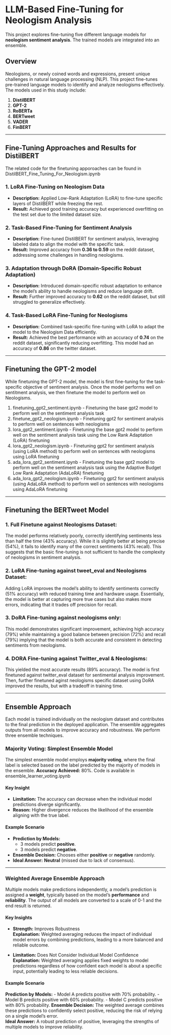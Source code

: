 # LLM-Based Fine-Tuning for Neologism Analysis

This project explores fine-tuning five different language models for **neologism sentiment analysis**. The trained models are integrated into an ensemble.

## Overview
Neologisms, or newly coined words and expressions, present unique challenges in natural language processing (NLP). This project fine-tunes pre-trained language models to identify and analyze neologisms effectively. The models used in this study include:

1. **DistilBERT**
2. **GPT-2**
3. **RoBERTa**
4. **BERTweet**
5. **VADER**
6. **FinBERT**
   
---
## Fine-Tuning Approaches and Results for DistilBERT
The related code for the finetuning apporoaches can be found in DistilBERT_Fine_Tuning_For_Neologism.ipynb

### 1. **LoRA Fine-Tuning on Neologism Data**
- **Description:** Applied Low-Rank Adaptation (LoRA) to fine-tune specific layers of DistilBERT while freezing the rest. 
- **Result:** Achieved good training accuracy but experienced overfitting on the test set due to the limited dataset size.

### 2. **Task-Based Fine-Tuning for Sentiment Analysis**
- **Description:** Fine-tuned DistilBERT for sentiment analysis, leveraging labeled data to align the model with the specific task.
- **Result:** Improved accuracy from **0.36 to 0.59** on the reddit dataset, addressing some challenges in handling neologisms.

### 3. **Adaptation through DoRA (Domain-Specific Robust Adaptation)**
- **Description:** Introduced domain-specific robust adaptation to enhance the model’s ability to handle neologisms and reduce language drift.
- **Result:** Further improved accuracy to **0.62** on the reddit dataset, but still struggled to generalize effectively.

### 4. **Task-Based LoRA Fine-Tuning for Neologisms**
- **Description:** Combined task-specific fine-tuning with LoRA to adapt the model to the Neologism Data efficiently.
- **Result:** Achieved the best performance with an accuracy of **0.74** on the reddit dataset, significantly reducing overfitting. This model had an accuracy of **0.86** on the twitter dataset.

---

## Finetuning the GPT-2 model
While finetuning the GPT-2 model, the model is first fine-tuning for the task-specific objective of sentiment analysis. Once the model performs well on sentitment analysis, we then
finetune the model to perform well on Neologisms. 

1. finetuning_gpt2_sentiment.ipynb - Finetuning the base gpt2 model to perform well on the sentiment analysis task
2. finetune_gpt2_neologism.ipynb - Finetuning gpt2 for sentiment analysis to perform well on sentences with neologisms
3. lora_gpt2_sentiment.ipynb - Finetuning the base gpt2 model to perform well on the sentiment analysis task using the Low Rank Adaptation (LoRA) finetuning
4. lora_gpt2_neologism.ipynb - Finetuning gpt2 for sentiment analysis (using LoRA method) to perform well on sentences with neologisms using LoRA finetuning
5. ada_lora_gpt2_sentiment.ipynb - Finetuning the base gpt2 model to perform well on the sentiment analysis task using the Adaptive Budget Low Rank Adaptation (AdaLoRA) finetuning
6. ada_lora_gpt2_neologism.ipynb - Finetuning gpt2 for sentiment analysis (using AdaLoRA method) to perform well on sentences with neologisms using AdaLoRA finetuning


---

## Finetuning the BERTweet Model

### 1. **Full Finetune against Neologisms Dataset:** 
The model performs relatively poorly, correctly identifying sentiments less than half the time (43% accuracy). While it is slightly better at being precise (54%), it fails to identify many of the correct sentiments (43% recall). This suggests that the basic fine-tuning is not sufficient to handle the complexity of neologisms in sentiment analysis.​

### 2. **LoRA Fine-tuning against tweet_eval and Neologisms Dataset:** 
Adding LoRA improves the model’s ability to identify sentiments correctly (51% accuracy) with reduced training time and hardware usage. Essentially, the model is better at capturing more true cases but also makes more errors, indicating that it trades off precision for recall.​

### 3. **DoRA Fine-tuning against neologisms only:** 
This model demonstrates significant improvement, achieving high accuracy (79%) while maintaining a good balance between precision (72%) and recall (79%) implying that the model is both accurate and consistent in detecting sentiments from neologisms.​

### 4. **DORA Fine-tuning against Twitter_eval & Neologisms:** 
This yielded the most accurate results (89% accuracy). The model is first finetuned against twitter_eval dataset for sentimental analysis improvement. Then, further finetuned aginst neologisms specific dataset using DoRA improved the results, but with a tradeoff in training time.​

---


## Ensemble Approach
Each model is trained individually on the neologism dataset and contributes to the final prediction in the deployed application. The ensemble aggregates outputs from all models to improve accuracy and robustness.
We perform three ensemble techniques.

### Majority Voting: Simplest Ensemble Model
The simplest ensemble model employs **majority voting**, where the final label is selected based on the label predicted by the majority of models in the ensemble. **Accuracy Achieved:** 80%. Code is available in ensemble_learner_voting.ipynb

#### Key Insight
- **Limitation:** The accuracy can decrease when the individual model predictions diverge significantly. 
- **Reason:** Higher divergence reduces the likelihood of the ensemble aligning with the true label.

#### Example Scenario
- **Prediction by Models:**
  - 3 models predict **positive**.
  - 3 models predict **negative**.
- **Ensemble Decision:** Chooses either **positive** or **negative** randomly.
- **Ideal Answer:** **Neutral** (missed due to lack of consensus).

---

### Weighted Average Ensemble Approach
Multiple models make predictions independently, a model’s prediction is assigned a **weight**, typically based on the model’s **performance** and **reliability**. The output of all models are converted to a scale of 0-1 and the end result is returned.
#### Key Insights
- **Strength:** Improves Robustness\
  **Explanation:** Weighted averaging reduces the impact of individual model errors by combining predictions, leading to a more balanced and reliable outcome.

- **Limitation:** Does Not Consider Individual Model Confidence\
  **Explanation:** Weighted averaging applies fixed weights to model predictions regardless of how confident each model is about a specific input, potentially leading to less reliable decisions.


#### Example Scenario
**Prediction by Models:**
    - Model A predicts positive with 70% probability.
    - Model B predicts positive with 60% probability.
    - Model C predicts positive with 80% probability.
**Ensemble Decision:** 
The weighted average combines these predictions to confidently select positive, reducing the risk of relying on a single model’s error.\
**Ideal Answer:** 
A robust prediction of positive, leveraging the strengths of multiple models to improve reliability.
